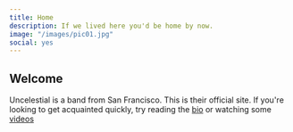 ```yaml
---
title: Home
description: If we lived here you'd be home by now. 
image: "/images/pic01.jpg"
social: yes
---
```


## Welcome

Uncelestial is a band from San Francisco. This is their official site. If you're looking 
to get acquainted quickly, try reading the [bio](/about) or watching some [videos](/videos)

<script type="text/javascript" src="http://uncelestial.tumblr.com/api/read/json"></script>
<script language="javascript">
$(document).ready(function(){
  var output = new Array();
  for(i=0;i<tumblr_api_read['posts'].length;i++){
    output.push('<h3><a href="' + tumblr_api_read['posts'][i]['url-with-slug'] + '">' + tumblr_api_read['posts'][i]['regular-title'] + '</a></h3>');
    output.push(tumblr_api_read['posts'][i]['regular-body']);
    output.push('<p style="font-size: 14px">Posted to <a href="http://uncelestial.tumblr.com">tumblr</a> on: <a href="' + tumblr_api_read['posts'][i]['url-with-slug'] + '">' + tumblr_api_read['posts'][i]['date'] + '</a></p>')
    $("#blogdiv").html(output.join("\n"));
  }
});
</script>
<div id="blogdiv"></div>
